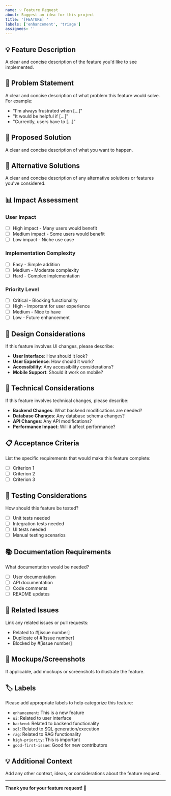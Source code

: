 ```yaml
---
name: 💡 Feature Request
about: Suggest an idea for this project
title: '[FEATURE] '
labels: ['enhancement', 'triage']
assignees: ''
---
```


## 💡 **Feature Description**

A clear and concise description of the feature you'd like to see implemented.

## 🎯 **Problem Statement**

A clear and concise description of what problem this feature would solve. For example:
- "I'm always frustrated when [...]"
- "It would be helpful if [...]"
- "Currently, users have to [...]"

## 💭 **Proposed Solution**

A clear and concise description of what you want to happen.

## 🔄 **Alternative Solutions**

A clear and concise description of any alternative solutions or features you've considered.

## 📊 **Impact Assessment**

### **User Impact**
- [ ] High impact - Many users would benefit
- [ ] Medium impact - Some users would benefit
- [ ] Low impact - Niche use case

### **Implementation Complexity**
- [ ] Easy - Simple addition
- [ ] Medium - Moderate complexity
- [ ] Hard - Complex implementation

### **Priority Level**
- [ ] Critical - Blocking functionality
- [ ] High - Important for user experience
- [ ] Medium - Nice to have
- [ ] Low - Future enhancement

## 🎨 **Design Considerations**

If this feature involves UI changes, please describe:
- **User Interface**: How should it look?
- **User Experience**: How should it work?
- **Accessibility**: Any accessibility considerations?
- **Mobile Support**: Should it work on mobile?

## 🔧 **Technical Considerations**

If this feature involves technical changes, please describe:
- **Backend Changes**: What backend modifications are needed?
- **Database Changes**: Any database schema changes?
- **API Changes**: Any API modifications?
- **Performance Impact**: Will it affect performance?

## 📋 **Acceptance Criteria**

List the specific requirements that would make this feature complete:

- [ ] Criterion 1
- [ ] Criterion 2
- [ ] Criterion 3

## 🧪 **Testing Considerations**

How should this feature be tested?
- [ ] Unit tests needed
- [ ] Integration tests needed
- [ ] UI tests needed
- [ ] Manual testing scenarios

## 📚 **Documentation Requirements**

What documentation would be needed?
- [ ] User documentation
- [ ] API documentation
- [ ] Code comments
- [ ] README updates

## 🔗 **Related Issues**

Link any related issues or pull requests:
- Related to #[issue number]
- Duplicate of #[issue number]
- Blocked by #[issue number]

## 📸 **Mockups/Screenshots**

If applicable, add mockups or screenshots to illustrate the feature.

## 🏷️ **Labels**

Please add appropriate labels to help categorize this feature:
- `enhancement`: This is a new feature
- `ui`: Related to user interface
- `backend`: Related to backend functionality
- `sql`: Related to SQL generation/execution
- `rag`: Related to RAG functionality
- `high-priority`: This is important
- `good-first-issue`: Good for new contributors

## 💡 **Additional Context**

Add any other context, ideas, or considerations about the feature request.

---

**Thank you for your feature request! 🚀** 